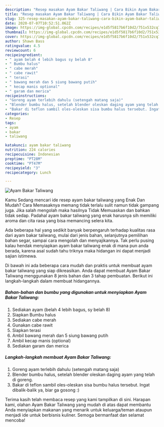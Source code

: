 ```yaml
---
description: "Resep masakan Ayam Bakar Taliwang | Cara Bikin Ayam Bakar Taliwang Yang Sempurna"
title: "Resep masakan Ayam Bakar Taliwang | Cara Bikin Ayam Bakar Taliwang Yang Sempurna"
slug: 325-resep-masakan-ayam-bakar-taliwang-cara-bikin-ayam-bakar-taliwang-yang-sempurna
date: 2020-07-07T10:52:51.062Z
image: https://img-global.cpcdn.com/recipes/e1d5f5817b6f10d2/751x532cq70/ayam-bakar-taliwang-foto-resep-utama.jpg
thumbnail: https://img-global.cpcdn.com/recipes/e1d5f5817b6f10d2/751x532cq70/ayam-bakar-taliwang-foto-resep-utama.jpg
cover: https://img-global.cpcdn.com/recipes/e1d5f5817b6f10d2/751x532cq70/ayam-bakar-taliwang-foto-resep-utama.jpg
author: Shawn Bass
ratingvalue: 4.5
reviewcount: 6
recipeingredient:
- " ayam belah 4 lebih bagus sy belah 8"
- " Bumbu halus"
- " cabe merah"
- " cabe rawit"
- " terasi"
- " bawang merah dan 5 siung bawang putih"
- " kecap manis optional"
- " garam dan merica"
recipeinstructions:
- "Goreng ayam terlebih dahulu (setengah matang saja)"
- "Blender bumbu halus, setelah blender oleskan daging ayam yang telah di goreng."
- "Bakar di teflon sambil oles-oleskan sisa bumbu halus tersebut. Ingat dibalik-balik ya, biar ga gosong :)"
categories:
- Resep
tags:
- ayam
- bakar
- taliwang

katakunci: ayam bakar taliwang 
nutrition: 224 calories
recipecuisine: Indonesian
preptime: "PT28M"
cooktime: "PT47M"
recipeyield: "3"
recipecategory: Lunch

---
```



![Ayam Bakar Taliwang](https://img-global.cpcdn.com/recipes/e1d5f5817b6f10d2/751x532cq70/ayam-bakar-taliwang-foto-resep-utama.jpg)

Kamu Sedang mencari ide resep ayam bakar taliwang yang Enak Dan Mudah? Cara Memasaknya memang tidak terlalu sulit namun tidak gampang juga. Jika salah mengolah maka hasilnya Tidak Memuaskan dan bahkan tidak sedap. Padahal ayam bakar taliwang yang enak harusnya sih memiliki aroma dan cita rasa yang bisa memancing selera kita.

Ada beberapa hal yang sedikit banyak berpengaruh terhadap kualitas rasa dari ayam bakar taliwang, mulai dari jenis bahan, selanjutnya pemilihan bahan segar, sampai cara mengolah dan menyajikannya. Tak perlu pusing kalau hendak menyiapkan ayam bakar taliwang enak di mana pun anda berada, karena asal sudah tahu triknya maka hidangan ini dapat menjadi sajian istimewa.




Di bawah ini ada beberapa cara mudah dan praktis untuk membuat ayam bakar taliwang yang siap dikreasikan. Anda dapat membuat Ayam Bakar Taliwang menggunakan 8 jenis bahan dan 3 tahap pembuatan. Berikut ini langkah-langkah dalam membuat hidangannya.

<!--inarticleads1-->

##### Bahan-bahan dan bumbu yang digunakan untuk menyiapkan Ayam Bakar Taliwang:

1. Sediakan  ayam (belah 4 lebih bagus, sy belah 8)
1. Siapkan  Bumbu halus
1. Sediakan  cabe merah
1. Gunakan  cabe rawit
1. Siapkan  terasi
1. Ambil  bawang merah dan 5 siung bawang putih
1. Ambil  kecap manis (optional)
1. Sediakan  garam dan merica




<!--inarticleads2-->

##### Langkah-langkah membuat Ayam Bakar Taliwang:

1. Goreng ayam terlebih dahulu (setengah matang saja)
1. Blender bumbu halus, setelah blender oleskan daging ayam yang telah di goreng.
1. Bakar di teflon sambil oles-oleskan sisa bumbu halus tersebut. Ingat dibalik-balik ya, biar ga gosong :)




Terima kasih telah membaca resep yang kami tampilkan di sini. Harapan kami, olahan Ayam Bakar Taliwang yang mudah di atas dapat membantu Anda menyiapkan makanan yang menarik untuk keluarga/teman ataupun menjadi ide untuk berbisnis kuliner. Semoga bermanfaat dan selamat mencoba!
